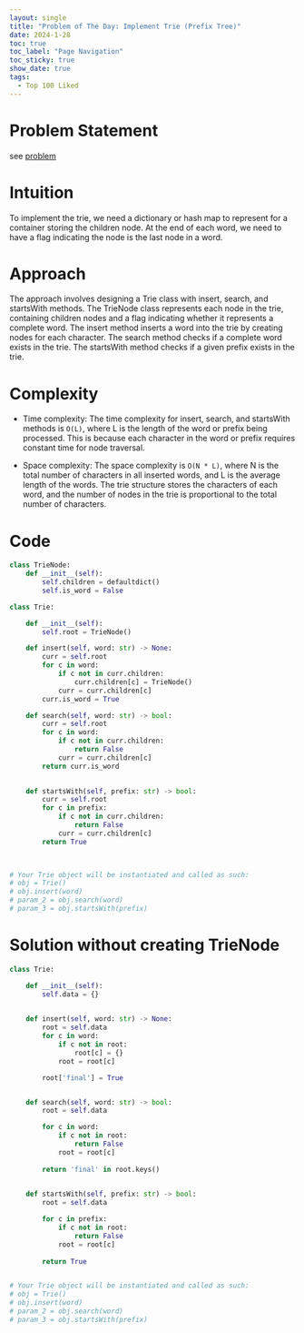 ```yaml
---
layout: single
title: "Problem of The Day: Implement Trie (Prefix Tree)"
date: 2024-1-28
toc: true
toc_label: "Page Navigation"
toc_sticky: true
show_date: true
tags:
  - Top 100 Liked
---
```

# Problem Statement
see [problem](https://leetcode.com/problems/implement-trie-prefix-tree/description/?envType=study-plan-v2&envId=top-100-liked)

# Intuition
To implement the trie, we need a dictionary or hash map to represent for a container storing the children node. At the end of each word, we need to have a flag indicating the node is the last node in a word.

# Approach
The approach involves designing a Trie class with insert, search, and startsWith methods. The TrieNode class represents each node in the trie, containing children nodes and a flag indicating whether it represents a complete word. The insert method inserts a word into the trie by creating nodes for each character. The search method checks if a complete word exists in the trie. The startsWith method checks if a given prefix exists in the trie.

# Complexity
- Time complexity:
The time complexity for insert, search, and startsWith methods is `O(L)`, where L is the length of the word or prefix being processed. This is because each character in the word or prefix requires constant time for node traversal.

- Space complexity:
The space complexity is `O(N * L)`, where N is the total number of characters in all inserted words, and L is the average length of the words. The trie structure stores the characters of each word, and the number of nodes in the trie is proportional to the total number of characters. 

# Code
```python
class TrieNode:
    def __init__(self):
        self.children = defaultdict()
        self.is_word = False

class Trie:

    def __init__(self):
        self.root = TrieNode()

    def insert(self, word: str) -> None:
        curr = self.root
        for c in word:
            if c not in curr.children:
                curr.children[c] = TrieNode()
            curr = curr.children[c]
        curr.is_word = True

    def search(self, word: str) -> bool:
        curr = self.root
        for c in word:
            if c not in curr.children:
                return False
            curr = curr.children[c]
        return curr.is_word
        

    def startsWith(self, prefix: str) -> bool:
        curr = self.root
        for c in prefix:
            if c not in curr.children:
                return False
            curr = curr.children[c]
        return True
        


# Your Trie object will be instantiated and called as such:
# obj = Trie()
# obj.insert(word)
# param_2 = obj.search(word)
# param_3 = obj.startsWith(prefix)
```

# Solution without creating TrieNode
```python
class Trie:

    def __init__(self):
        self.data = {}
        

    def insert(self, word: str) -> None:
        root = self.data
        for c in word:
            if c not in root:
                root[c] = {}
            root = root[c]

        root['final'] = True


    def search(self, word: str) -> bool:
        root = self.data

        for c in word:
            if c not in root:
                return False
            root = root[c]
        
        return 'final' in root.keys()
        

    def startsWith(self, prefix: str) -> bool:
        root = self.data

        for c in prefix:
            if c not in root:
                return False
            root = root[c]
        
        return True


# Your Trie object will be instantiated and called as such:
# obj = Trie()
# obj.insert(word)
# param_2 = obj.search(word)
# param_3 = obj.startsWith(prefix)
```